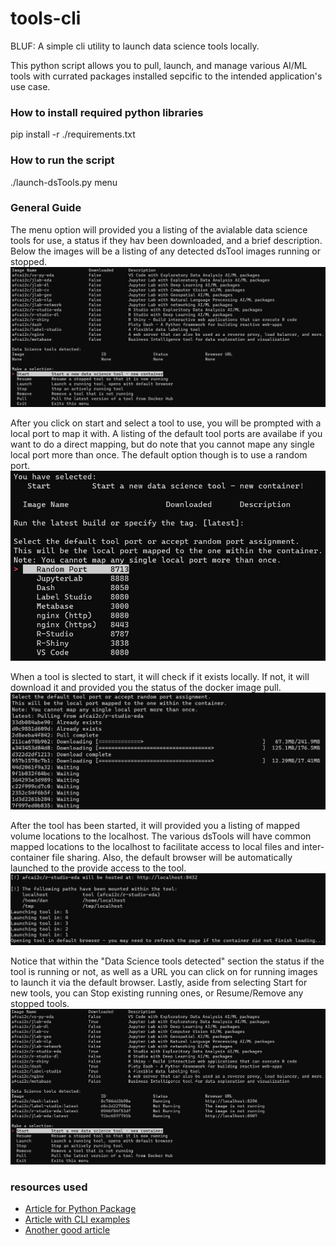 # tools-cli
BLUF: A simple cli utility to launch data science tools locally.

This python script allows you to pull, launch, and manage various AI/ML tools with currated packages installed sepcific to the intended application's use case.

### How to install required python libraries
pip install -r ./requirements.txt

### How to run the script
./launch-dsTools.py menu

### General Guide
The menu option will provided you a listing of the avialable data science tools for use, a status if they hav been downloaded, and a brief description. Below the images will be a listing of any detected dsTool images running or stopped.
![Alt text](https://github.com/AFC-AI2C/tools-cli/blob/main/images/screenshot01.jpg)

After you click on start and select a tool to use, you will be prompted with a local port to map it with. A listing of the default tool ports are availabe if you want to do a direct mapping, but do note that you cannot mape any single local port more than once. The default option though is to use a random port.
![Alt text](https://github.com/AFC-AI2C/tools-cli/blob/main/images/screenshot02.jpg)

When a tool is slected to start, it will check if it exists locally. If not, it will download it and provided you the status of the docker image pull.
![Alt text](https://github.com/AFC-AI2C/tools-cli/blob/main/images/screenshot03.jpg)

After the tool has been started, it will provided you a listing of mapped volume locations to the localhost. The various dsTools will have common mapped locations to the localhost to facilitate access to local files and inter-container file sharing. Also, the default browser will be automatically launched to the provide access to the tool.
![Alt text](https://github.com/AFC-AI2C/tools-cli/blob/main/images/screenshot04.jpg)

Notice that within the "Data Science tools detected" section the status if the tool is running or not, as well as a URL you can click on for running images to launch it via the default browser. Lastly, aside from selecting Start for new tools, you can Stop existing running ones, or Resume/Remove any stopped tools.
![Alt text](https://github.com/AFC-AI2C/tools-cli/blob/main/images/screenshot05.jpg)



###  resources used
* [Article for Python Package](https://towardsdatascience.com/how-to-build-and-publish-command-line-applications-with-python-96065049abc1)
* [Article with CLI examples](https://codeburst.io/building-beautiful-command-line-interfaces-with-python-26c7e1bb54df)
* [Another good article](https://www.davidfischer.name/2017/01/python-command-line-apps/)
